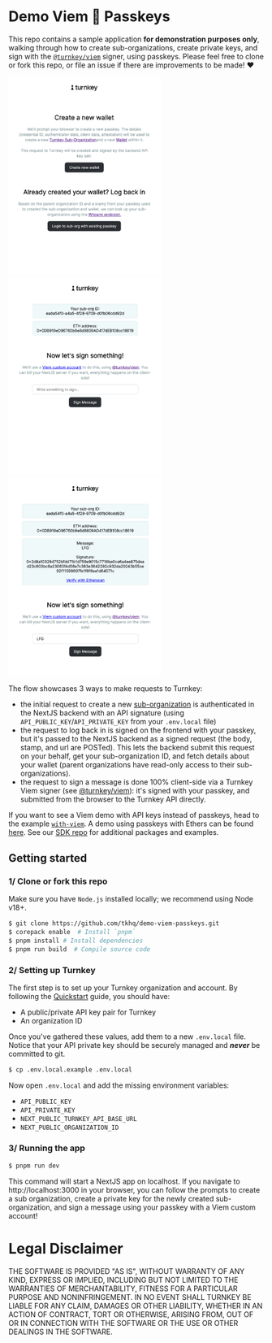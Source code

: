 # Demo Viem 🤝 Passkeys

This repo contains a sample application **for demonstration purposes only**, walking through how to create sub-organizations, create private keys, and sign with the [`@turnkey/viem`](https://github.com/tkhq/sdk/tree/main/packages/viem) signer, using passkeys. Please feel free to clone or fork this repo, or file an issue if there are improvements to be made! ❤️

<img src="./img/home.png" width="300"/><img src="./img/wallet.png" width="300"/><img src="./img/signature.png" width="300"/>

The flow showcases 3 ways to make requests to Turnkey:

- the initial request to create a new [sub-organization](https://docs.turnkey.com/getting-started/sub-organizations) is authenticated in the NextJS backend with an API signature (using `API_PUBLIC_KEY`/`API_PRIVATE_KEY` from your `.env.local` file)
- the request to log back in is signed on the frontend with your passkey, but it's passed to the NextJS backend as a signed request (the body, stamp, and url are POSTed). This lets the backend submit this request on your behalf, get your sub-organization ID, and fetch details about your wallet (parent organizations have read-only access to their sub-organizations).
- the request to sign a message is done 100% client-side via a Turnkey Viem signer (see [@turnkey/viem](https://github.com/tkhq/sdk/tree/main/packages/viem)): it's signed with your passkey, and submitted from the browser to the Turnkey API directly.

If you want to see a Viem demo with API keys instead of passkeys, head to the example [`with-viem`](https://github.com/tkhq/sdk/tree/main/examples/with-viem). A demo using passkeys with Ethers can be found [here](https://github.com/tkhq/demo-ethers-passkeys). See our [SDK repo](https://github.com/tkhq/sdk) for additional packages and examples.

## Getting started

### 1/ Clone or fork this repo

Make sure you have `Node.js` installed locally; we recommend using Node v18+.

```bash
$ git clone https://github.com/tkhq/demo-viem-passkeys.git
$ corepack enable  # Install `pnpm`
$ pnpm install # Install dependencies
$ pnpm run build  # Compile source code
```

### 2/ Setting up Turnkey

The first step is to set up your Turnkey organization and account. By following the [Quickstart](https://docs.turnkey.com/getting-started/quickstart) guide, you should have:

- A public/private API key pair for Turnkey
- An organization ID

Once you've gathered these values, add them to a new `.env.local` file. Notice that your API private key should be securely managed and **_never_** be committed to git.

```bash
$ cp .env.local.example .env.local
```

Now open `.env.local` and add the missing environment variables:

- `API_PUBLIC_KEY`
- `API_PRIVATE_KEY`
- `NEXT_PUBLIC_TURNKEY_API_BASE_URL`
- `NEXT_PUBLIC_ORGANIZATION_ID`

### 3/ Running the app

```bash
$ pnpm run dev
```

This command will start a NextJS app on localhost. If you navigate to http://localhost:3000 in your browser, you can follow the prompts to create a sub organization, create a private key for the newly created sub-organization, and sign a message using your passkey with a Viem custom account!

# Legal Disclaimer

THE SOFTWARE IS PROVIDED "AS IS", WITHOUT WARRANTY OF ANY KIND, EXPRESS OR IMPLIED, INCLUDING BUT NOT LIMITED TO THE WARRANTIES OF MERCHANTABILITY, FITNESS FOR A PARTICULAR PURPOSE AND NONINFRINGEMENT. IN NO EVENT SHALL TURNKEY BE LIABLE FOR ANY CLAIM, DAMAGES OR OTHER LIABILITY, WHETHER IN AN ACTION OF CONTRACT, TORT OR OTHERWISE, ARISING FROM, OUT OF OR IN CONNECTION WITH THE SOFTWARE OR THE USE OR OTHER DEALINGS IN THE SOFTWARE.
